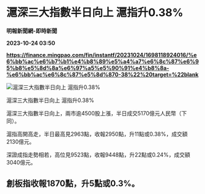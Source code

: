 # 滬深三大指數半日向上 滬指升0.38%
**明報新聞網-即時新聞**

**2023-10-24 03:50**

**https://finance.mingpao.com/fin/instantf/20231024/1698118924016/%e6%bb%ac%e6%b7%b1%e4%b8%89%e5%a4%a7%e6%8c%87%e6%95%b8%e5%8d%8a%e6%97%a5%e5%90%91%e4%b8%8a-%e6%bb%ac%e6%8c%87%e5%8d%870-38%22%20target=%22blank**

![滬深三大指數半日向上 滬指升0.38%](https://fs.mingpao.com/fin/20231024/s00010/bdbe1013c293e0d2d74b6376fc530147.jpg)

滬深三大指數半日向上 滬指升0.38%

滬深三大指數半日向上，兩市逾4500股上漲，半日成交5170億元人民幣（下同）。

滬指高開高走，半日最高見2963點，收報2950點，升11點或0.38%，成交額2130億元。

深證成指走勢相若，高位見9523點，收報9448點，升22點或0.24%，成交額3040億元。

創板指收報1870點，升5點或0.3%。
--------------------
